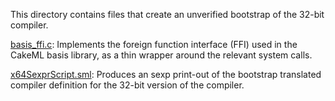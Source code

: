 This directory contains files that create an unverified bootstrap of
the 32-bit compiler.

[basis_ffi.c](basis_ffi.c):
Implements the foreign function interface (FFI) used in the CakeML basis
library, as a thin wrapper around the relevant system calls.

[x64SexprScript.sml](x64SexprScript.sml):
Produces an sexp print-out of the bootstrap translated compiler
definition for the 32-bit version of the compiler.
